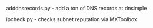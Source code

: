 adddnsrecords.py - add a ton of DNS records at dnsimple

ipcheck.py - checks subnet reputation via MXToolbox
